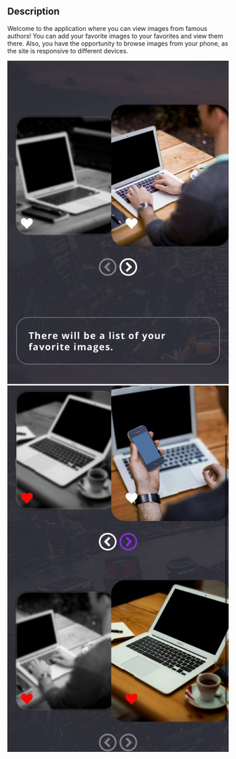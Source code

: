 ## Description

Welcome to the application where you can view images from famous authors! You can add your favorite images to your favorites and view them there. Also, you have the opportunity to browse images from your phone, as the site is responsive to different devices.

![phone device screenshot](assets/images//mainPhoto.jpg)
![phone device screenshot](assets/images/selectedPhoto.jpg)
